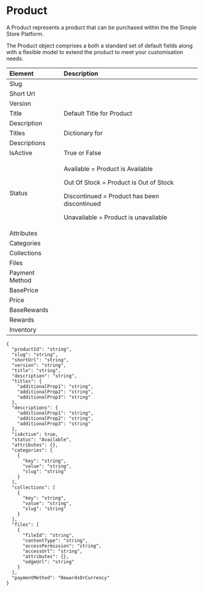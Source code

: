 # Product

A Product represents a product that can be purchased within the the Simple Store Platform.

The Product object comprises a both a standard set of default fields along with a flexible model to extend the product to meet your customisation needs.

<table>
  <thead>
    <tr>
      <th style="text-align:left">Element</th>
      <th style="text-align:left">Description</th>
    </tr>
  </thead>
  <tbody>
    <tr>
      <td style="text-align:left">Slug</td>
      <td style="text-align:left"></td>
    </tr>
    <tr>
      <td style="text-align:left">Short Url</td>
      <td style="text-align:left"></td>
    </tr>
    <tr>
      <td style="text-align:left">Version</td>
      <td style="text-align:left"></td>
    </tr>
    <tr>
      <td style="text-align:left">Title</td>
      <td style="text-align:left">Default Title for Product</td>
    </tr>
    <tr>
      <td style="text-align:left">Description</td>
      <td style="text-align:left"></td>
    </tr>
    <tr>
      <td style="text-align:left">Titles</td>
      <td style="text-align:left">Dictionary for</td>
    </tr>
    <tr>
      <td style="text-align:left">Descriptions</td>
      <td style="text-align:left"></td>
    </tr>
    <tr>
      <td style="text-align:left">IsActive</td>
      <td style="text-align:left">True or False</td>
    </tr>
    <tr>
      <td style="text-align:left">Status</td>
      <td style="text-align:left">
        <p>Available = Product is Available</p>
        <p>Out Of Stock = Product is Out of Stock</p>
        <p>Discontinued = Product has been discontinued</p>
        <p>Unavailable = Product is unavailable</p>
      </td>
    </tr>
    <tr>
      <td style="text-align:left">Attributes</td>
      <td style="text-align:left"></td>
    </tr>
    <tr>
      <td style="text-align:left">Categories</td>
      <td style="text-align:left"></td>
    </tr>
    <tr>
      <td style="text-align:left">Collections</td>
      <td style="text-align:left"></td>
    </tr>
    <tr>
      <td style="text-align:left">Files</td>
      <td style="text-align:left"></td>
    </tr>
    <tr>
      <td style="text-align:left">Payment Method</td>
      <td style="text-align:left"></td>
    </tr>
    <tr>
      <td style="text-align:left">BasePrice</td>
      <td style="text-align:left"></td>
    </tr>
    <tr>
      <td style="text-align:left">Price</td>
      <td style="text-align:left"></td>
    </tr>
    <tr>
      <td style="text-align:left">BaseRewards</td>
      <td style="text-align:left"></td>
    </tr>
    <tr>
      <td style="text-align:left">Rewards</td>
      <td style="text-align:left"></td>
    </tr>
    <tr>
      <td style="text-align:left">Inventory</td>
      <td style="text-align:left"></td>
    </tr>
  </tbody>
</table>

  


```text
{
  "productId": "string",
  "slug": "string",
  "shortUrl": "string",
  "version": "string",
  "title": "string",
  "description": "string",
  "titles": {
    "additionalProp1": "string",
    "additionalProp2": "string",
    "additionalProp3": "string"
  },
  "descriptions": {
    "additionalProp1": "string",
    "additionalProp2": "string",
    "additionalProp3": "string"
  },
  "isActive": true,
  "status": "Available",
  "attributes": {},
  "categories": [
    {
      "key": "string",
      "value": "string",
      "slug": "string"
    }
  ],
  "collections": [
    {
      "key": "string",
      "value": "string",
      "slug": "string"
    }
  ],
  "files": [
    {
      "fileId": "string",
      "contentType": "string",
      "accessPermission": "string",
      "accessUrl": "string",
      "attributes": {},
      "edgeUrl": "string"
    }
  ],
  "paymentMethod": "RewardsOrCurrency"
}
```

